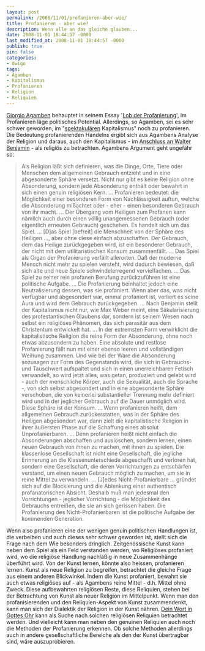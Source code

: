 ```yaml
---
layout: post
permalink: /2008/11/01/profanieren-aber-wie/
title: Profanieren - aber wie?
description: Wenn alle an das gleiche glauben...
date: 2008-11-01 18:44:57 -0000
last_modified_at: 2008-11-01 18:44:57 -0000
publish: true
pin: false
categories:
- dwigo
tags:
- Agamben
- Kapitalismus
- Profanieren
- Religion
- Reliquien
---
```

[Giorgio Agamben](https://en.wikipedia.org/wiki/Giorgio_Agamben "Wikipedia: Agamben") behauptet in seinem Essay '[Lob der Profanierung](https://www.suhrkamp.de/titel/titel.cfm?bestellnr=12407 "Suhrkamp: Profanierungen von Giorgio Agamben")', im Profanieren läge politisches Potential. Allerdings, so Agamben, sei es sehr schwer geworden, im "[spektakulären](https://www.bone-net.de/aktuelles_bilder_und_dateien/Guy_Debord-Die_Gesellschaft_des_Spektakels.pdf "PDF: Guy Debord - Die Gesellschaft des Spektakels") Kapitalismus" noch zu profanieren. Die Bedeutung profanierenden Handelns ergibt sich aus Agambens Analyse der Religion und daraus, auch den Kapitalismus - im [Anschluss an Walter Benjamin](https://radio.rebell.tv/p42.html "Rebell.tv: Lesung des Textes von Walter Benjamin") \- als religiös zu betrachten. Agambens Argument geht ungefähr so:

> Als Religion läßt sich definieren, was die Dinge, Orte, Tiere oder Menschen dem allgemeinen Gebrauch entzieht und in eine abgesonderte Sphäre versetzt. Nicht nur gibt es keine Religion ohne Absonderung, sondern jede Absonderung enthält oder bewahrt in sich einen genuin religiösen Kern. ... Profanieren bedeutet: die Möglichkeit einer besonderen Form von Nachlässigkeit auftun, welche die Absonderung mißachtet oder - eher - einen besonderen Gebrauch von ihr macht. ... Der Übergang vom Heiligen zum Profanen kann nämlich auch durch einen völlig unangemessenen Gebrauch (oder eigentlich erneuten Gebrauch) geschehen. Es handelt sich um das Spiel. ... [D]as Spiel [befreit] die Menschheit von der Sphäre des Heiligen ..., aber ohne diese einfach abzuschaffen. Der Gebrauch, dem das Heilige zurückgegeben wird, ist ein besonderer Gebrauch, der nicht mit dem utilitaristischen Konsum zusammenfällt. ... Das Spiel als Organ der Profanierung verfällt allerorten. Daß der moderne Mensch nicht mehr zu spielen versteht, wird dadurch bewiesen, daß sich alte und neue Spiele schwindelerregend vervielfachen. ... Das Spiel zu seiner rein profanen Berufung zurückzuführen ist eine politische Aufgabe. ... Die Profanierung beinhaltet jedoch eine Neutralisierung dessen, was sie profaniert. Wenn aber das, was nicht verfügbar und abgesondert war, einmal profaniert ist, verliert es seine Aura und wird dem Gebrauch zurückgegeben. ... Nach Benjamin stellt der Kapitalismus nicht nur, wie Max Weber meint, eine Säkularisierung des protestantischen Glaubens dar, sondern ist seinem Wesen nach selbst ein religiöses Phänomen, das sich parasitär aus dem Christentum entwickelt hat. ... In der extremsten Form verwirklicht die kapitalistische Religion die reine Form der Absonderung, ohne noch etwas abzusondern zu haben. Eine absolute und restlose Profanierung fällt nun mit einer ebenso leeren und vollständigen Weihung zusammen. Und wie bei der Ware die Absonderung sozusagen zur Form des Gegenstands wird, die sich in Gebrauchs- und Tauschwert aufspaltet und sich in einen unerreichbaren Fetisch verwandelt, so wird jetzt alles, was getan, produziert und gelebt wird - auch der menschliche Körper, auch die Sexualität, auch die Sprache -, von sich selbst abgesondert und in eine abgesonderte Sphäre verschoben, die von keinerlei substantieller Trennung mehr definiert wird und in der jeglicher Gebrauch auf die Dauer unmöglich wird. Diese Sphäre ist der Konsum. ... Wenn profanieren heißt, dem allgemeinen Gebrauch zurückerstatten, was in der Sphäre des Heiligen abgesondert war, dann zielt die kapitalistische Religion in ihrer äußersten Phase auf die Schaffung eines absolut Unprofanierbaren. ... Denn profanieren heißt nicht einfach die Absonderungen abschaffen und auslöschen, sondern lernen, einen neuen Gebrauch von ihnen zu machen, mit ihnen zu spielen. Die klassenlose Gesellschaft ist nicht eine Gesellschaft, die jegliche Erinnerung an die Klassenunterschiede abgeschafft und verloren hat, sondern eine Gesellschaft, die deren Vorrichtungen zu entschärfen verstand, um einen neuen Gebrauch möglich zu machen, um sie in reine Mittel zu verwandeln. ... [J]edes Nicht-Profanierbare ... gründet sich auf die Blockierung und die Ablenkung einer authentisch profanatorischen Absicht. Deshalb muß man jedesmal den Vorrichtungen - jeglicher Vorrichtung - die Möglichkeit des Gebrauchs entreißen, die sie an sich gerissen haben. Die Profanierung des Nicht-Profanierbaren ist die politische Aufgabe der kommenden Generation.

Wenn also profanieren eine der wenigen genuin politischen Handlungen ist, die verbeiben und auch dieses sehr schwer geworden ist, stellt sich die Frage nach dem Wie besonders dringlich. Zeitgenössische Kunst kann neben dem Spiel als ein Feld verstanden werden, wo Religiöses profaniert wird, wo die religiöse Handlung nachläßig in neue Zusammenhänge überführt wird. Von der Kunst lernen, könnte also heissen, profanieren lernen. Kunst als neue Religion zu begreifen, betrachtet die gleiche Frage aus einem anderen Blickwinkel. Indem die Kunst profaniert, bewahrt sie auch etwas religiöses auf - als Agambens reine Mittel - d.h. Mittel ohne Zweck. Diese aufbewahrten religiösen Reste, diese Reliquien, stehen bei der Betrachtung von Kunst als neuer Religion im Mittelpunkt. Wenn man den profanisierenden und den Reliquien-Aspekt von Kunst zusammendenkt, kann man sich der Dialektik der Religion in der Kunst nähren. [Dein Wort in Gottes Ohr](https://www.dwigo.net "Webseite von Dein Wort in Gottes Ohr") kann als Suche nach solchen religiösen Reliquien betrachtet werden. Und vielleicht kann man neben den genuinen Reliquien auch noch die Methoden der Profanierung erkennen. Ob solche Methoden allerdings auch in andere gesellschaftliche Bereiche als den der Kunst übertragbar sind, wäre auszuprobieren.
